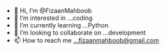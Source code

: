 - 👋 Hi, I’m @FizaanMahboob
- 👀 I’m interested in ...coding
- 🌱 I’m currently learning ...Python
- 💞️ I’m looking to collaborate on ...development
- 📫 How to reach me ...fizaanmahboob@gmail.com

<!---
FizaanMahboob/FizaanMahboob is a ✨ special ✨ repository because its `README.md` (this file) appears on your GitHub profile.
You can click the Preview link to take a look at your changes.
--->
